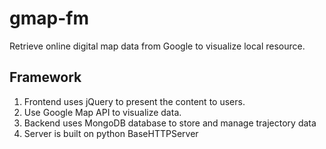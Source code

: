 gmap-fm
=======

Retrieve online digital map data from Google to visualize local resource.

Framework
---------
1. Frontend uses jQuery to present the content to users.
2. Use Google Map API to visualize data.
3. Backend uses MongoDB database to store and manage trajectory data
4. Server is built on python BaseHTTPServer
